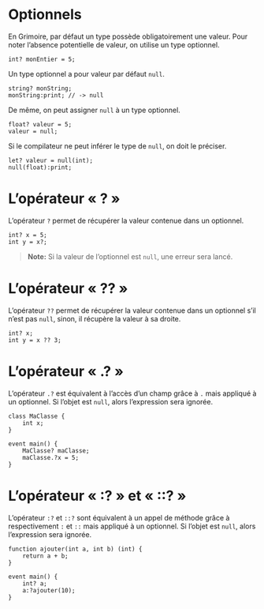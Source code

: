 # Optionnels

En Grimoire, par défaut un type possède obligatoirement une valeur.
Pour noter l’absence potentielle de valeur, on utilise un type optionnel.
```grimoire
int? monEntier = 5;
```

Un type optionnel a pour valeur par défaut `null`.
```grimoire
string? monString;
monString:print; // -> null
```

De même, on peut assigner `null` à un type optionnel.
```grimoire
float? valeur = 5;
valeur = null;
```

Si le compilateur ne peut inférer le type de `null`, on doit le préciser.
```grimoire
let? valeur = null(int);
null(float):print;
```

# L’opérateur « ? »

L’opérateur `?` permet de récupérer la valeur contenue dans un optionnel.
```grimoire
int? x = 5;
int y = x?;
```

> **Note:** Si la valeur de l’optionnel est `null`, une erreur sera lancé.

# L’opérateur « ?? »

L’opérateur `??` permet de récupérer la valeur contenue dans un optionnel s’il n’est pas `null`, sinon, il récupère la valeur à sa droite.
```grimoire
int? x;
int y = x ?? 3;
```

# L’opérateur « .? »

L’opérateur `.?` est équivalent à l’accès d’un champ grâce à `.` mais appliqué à un optionnel.
Si l’objet est `null`, alors l’expression sera ignorée.
```grimoire
class MaClasse {
    int x;
}

event main() {
    MaClasse? maClasse;
    maClasse.?x = 5;
}
```

# L’opérateur « :? » et « ::? »

L’opérateur `:?` et `::?` sont équivalent à un appel de méthode grâce à respectivement `:` et `::` mais appliqué à un optionnel.
Si l’objet est `null`, alors l’expression sera ignorée.
```grimoire
function ajouter(int a, int b) (int) {
    return a + b;
}

event main() {
    int? a;
    a:?ajouter(10);
}
```